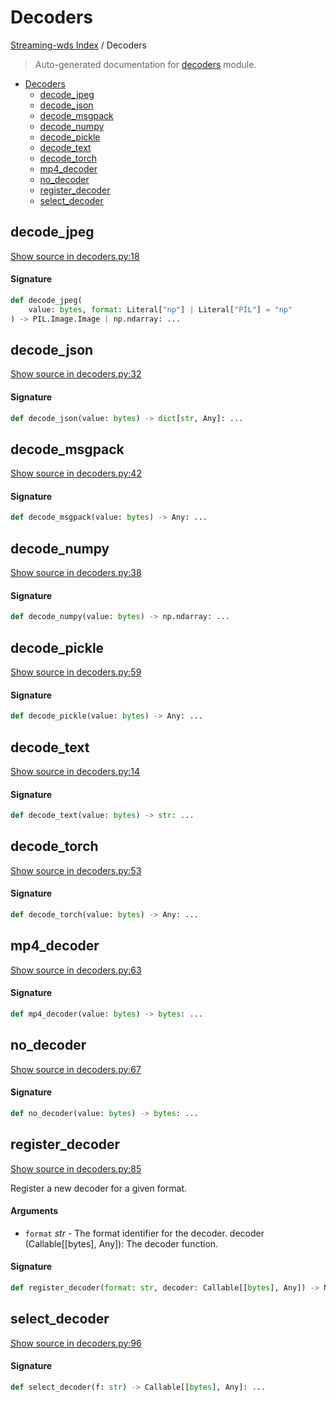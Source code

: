 # Decoders

[Streaming-wds Index](./README.md#streaming-wds-index) / Decoders

> Auto-generated documentation for [decoders](../streaming_wds/decoders.py) module.

- [Decoders](#decoders)
  - [decode_jpeg](#decode_jpeg)
  - [decode_json](#decode_json)
  - [decode_msgpack](#decode_msgpack)
  - [decode_numpy](#decode_numpy)
  - [decode_pickle](#decode_pickle)
  - [decode_text](#decode_text)
  - [decode_torch](#decode_torch)
  - [mp4_decoder](#mp4_decoder)
  - [no_decoder](#no_decoder)
  - [register_decoder](#register_decoder)
  - [select_decoder](#select_decoder)

## decode_jpeg

[Show source in decoders.py:18](../streaming_wds/decoders.py#L18)

#### Signature

```python
def decode_jpeg(
    value: bytes, format: Literal["np"] | Literal["PIL"] = "np"
) -> PIL.Image.Image | np.ndarray: ...
```



## decode_json

[Show source in decoders.py:32](../streaming_wds/decoders.py#L32)

#### Signature

```python
def decode_json(value: bytes) -> dict[str, Any]: ...
```



## decode_msgpack

[Show source in decoders.py:42](../streaming_wds/decoders.py#L42)

#### Signature

```python
def decode_msgpack(value: bytes) -> Any: ...
```



## decode_numpy

[Show source in decoders.py:38](../streaming_wds/decoders.py#L38)

#### Signature

```python
def decode_numpy(value: bytes) -> np.ndarray: ...
```



## decode_pickle

[Show source in decoders.py:59](../streaming_wds/decoders.py#L59)

#### Signature

```python
def decode_pickle(value: bytes) -> Any: ...
```



## decode_text

[Show source in decoders.py:14](../streaming_wds/decoders.py#L14)

#### Signature

```python
def decode_text(value: bytes) -> str: ...
```



## decode_torch

[Show source in decoders.py:53](../streaming_wds/decoders.py#L53)

#### Signature

```python
def decode_torch(value: bytes) -> Any: ...
```



## mp4_decoder

[Show source in decoders.py:63](../streaming_wds/decoders.py#L63)

#### Signature

```python
def mp4_decoder(value: bytes) -> bytes: ...
```



## no_decoder

[Show source in decoders.py:67](../streaming_wds/decoders.py#L67)

#### Signature

```python
def no_decoder(value: bytes) -> bytes: ...
```



## register_decoder

[Show source in decoders.py:85](../streaming_wds/decoders.py#L85)

Register a new decoder for a given format.

#### Arguments

- `format` *str* - The format identifier for the decoder.
decoder (Callable[[bytes], Any]): The decoder function.

#### Signature

```python
def register_decoder(format: str, decoder: Callable[[bytes], Any]) -> None: ...
```



## select_decoder

[Show source in decoders.py:96](../streaming_wds/decoders.py#L96)

#### Signature

```python
def select_decoder(f: str) -> Callable[[bytes], Any]: ...
```